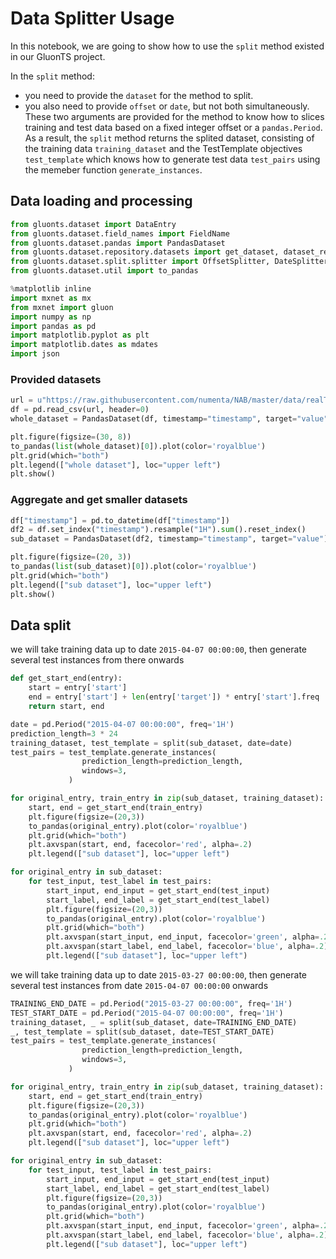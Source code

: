 # Data Splitter Usage

In this notebook, we are going to show how to use the `split` method existed in our GluonTS project.

In the `split` method:
- you need to provide the `dataset` for the method to split.
- you also need to provide `offset` or `date`, but not both simultaneously. These two arguments are provided for the method to know how to slices training and test data based on a fixed integer offset or a ``pandas.Period``.
As a result, the `split` method returns the splited dataset, consisting of the training data `training_dataset` and the TestTemplate objectives `test_template` which knows how to generate test data `test_pairs` using the memeber function `generate_instances`.


## Data loading and processing


```python
from gluonts.dataset import DataEntry
from gluonts.dataset.field_names import FieldName
from gluonts.dataset.pandas import PandasDataset
from gluonts.dataset.repository.datasets import get_dataset, dataset_recipes
from gluonts.dataset.split.splitter import OffsetSplitter, DateSplitter, split
from gluonts.dataset.util import to_pandas
```


```python
%matplotlib inline
import mxnet as mx
from mxnet import gluon
import numpy as np
import pandas as pd
import matplotlib.pyplot as plt
import matplotlib.dates as mdates
import json
```

### Provided datasets


```python
url = u"https://raw.githubusercontent.com/numenta/NAB/master/data/realTweets/Twitter_volume_AMZN.csv"
df = pd.read_csv(url, header=0)
whole_dataset = PandasDataset(df, timestamp="timestamp", target="value")
```


```python
plt.figure(figsize=(30, 8))
to_pandas(list(whole_dataset)[0]).plot(color='royalblue')
plt.grid(which="both")
plt.legend(["whole dataset"], loc="upper left")
plt.show()
```

### Aggregate and get smaller datasets


```python
df["timestamp"] = pd.to_datetime(df["timestamp"])
df2 = df.set_index("timestamp").resample("1H").sum().reset_index()
sub_dataset = PandasDataset(df2, timestamp="timestamp", target="value")
```


```python
plt.figure(figsize=(20, 3))
to_pandas(list(sub_dataset)[0]).plot(color='royalblue')
plt.grid(which="both")
plt.legend(["sub dataset"], loc="upper left")
plt.show()
```

## Data split

we will take training data up to date `2015-04-07 00:00:00`, then generate several test instances from there onwards


```python
def get_start_end(entry):
    start = entry['start']
    end = entry['start'] + len(entry['target']) * entry['start'].freq
    return start, end
```


```python
date = pd.Period("2015-04-07 00:00:00", freq='1H')
prediction_length=3 * 24
training_dataset, test_template = split(sub_dataset, date=date)
test_pairs = test_template.generate_instances(
                prediction_length=prediction_length,
                windows=3,
             )
```


```python
for original_entry, train_entry in zip(sub_dataset, training_dataset):
    start, end = get_start_end(train_entry)
    plt.figure(figsize=(20,3))
    to_pandas(original_entry).plot(color='royalblue')
    plt.grid(which="both")
    plt.axvspan(start, end, facecolor='red', alpha=.2)
    plt.legend(["sub dataset"], loc="upper left")

for original_entry in sub_dataset:
    for test_input, test_label in test_pairs:
        start_input, end_input = get_start_end(test_input)
        start_label, end_label = get_start_end(test_label)
        plt.figure(figsize=(20,3))
        to_pandas(original_entry).plot(color='royalblue')
        plt.grid(which="both")
        plt.axvspan(start_input, end_input, facecolor='green', alpha=.2)
        plt.axvspan(start_label, end_label, facecolor='blue', alpha=.2)
        plt.legend(["sub dataset"], loc="upper left")
```

we will take training data up to date `2015-03-27 00:00:00`, then generate several test instances from date `2015-04-07 00:00:00` onwards


```python
TRAINING_END_DATE = pd.Period("2015-03-27 00:00:00", freq='1H')
TEST_START_DATE = pd.Period("2015-04-07 00:00:00", freq='1H')
training_dataset, _ = split(sub_dataset, date=TRAINING_END_DATE)
_, test_template = split(sub_dataset, date=TEST_START_DATE)
test_pairs = test_template.generate_instances(
                prediction_length=prediction_length,
                windows=3,
             )
```


```python
for original_entry, train_entry in zip(sub_dataset, training_dataset):
    start, end = get_start_end(train_entry)
    plt.figure(figsize=(20,3))
    to_pandas(original_entry).plot(color='royalblue')
    plt.grid(which="both")
    plt.axvspan(start, end, facecolor='red', alpha=.2)
    plt.legend(["sub dataset"], loc="upper left")

for original_entry in sub_dataset:
    for test_input, test_label in test_pairs:
        start_input, end_input = get_start_end(test_input)
        start_label, end_label = get_start_end(test_label)
        plt.figure(figsize=(20,3))
        to_pandas(original_entry).plot(color='royalblue')
        plt.grid(which="both")
        plt.axvspan(start_input, end_input, facecolor='green', alpha=.2)
        plt.axvspan(start_label, end_label, facecolor='blue', alpha=.2)
        plt.legend(["sub dataset"], loc="upper left")
```
